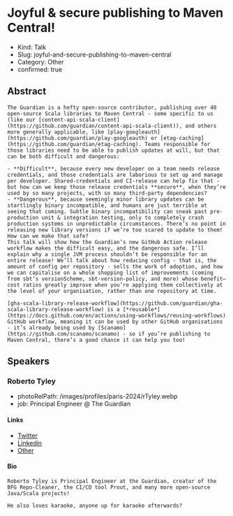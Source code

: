 # Joyful & secure publishing to Maven Central!

- Kind: Talk
- Slug: joyful-and-secure-publishing-to-maven-central
- Category: Other
- confirmed: true

## Abstract

```
The Guardian is a hefty open-source contributor, publishing over 40 open-source Scala libraries to Maven Central - some specific to us (like our [content-api-scala-client](https://github.com/guardian/content-api-scala-client)), and others more generally applicable, like [play-googleauth](https://github.com/guardian/play-googleauth) or [etag-caching](https://github.com/guardian/etag-caching). Teams responsible for those libraries need to be able to publish updates at will, but that can be both difficult and dangerous:

- **Difficult**, because every new developer on a team needs release credentials, and those credentials are laborious to set up and manage per developer. Shared-credentials and CI-release can help fix that - but how can we keep those release credentials **secure**, when they’re used by so many projects, with so many third-party dependencies?
- **Dangerous**, because seemingly minor library updates can be startlingly binary incompatible, and humans are just terrible at seeing that coming. Subtle binary incompatibility can sneak past pre-production unit & integration testing, only to completely crash production systems in unpredictable circumstances. There’s no point in releasing new library versions if we’re too scared to update to them! How can we make that safe?
This talk will show how the Guardian’s new GitHub Action release workflow makes the difficult easy, and the dangerous safe. I’ll explain why a single JVM process shouldn’t be responsible for an entire release! We’ll talk about how reducing config - that is, the amount of config per repository - sells the work of adoption, and how we can capitalise on a whole shopping list of improvements (coming from sbt’s versionScheme, sbt-version-policy, and more) whose benefit–cost ratios greatly improve when you’re applying them collectively at the level of your organisation, rather than one repository at time.

[gha-scala-library-release-workflow](https://github.com/guardian/gha-scala-library-release-workflow) is a [*reusable*](https://docs.github.com/en/actions/using-workflows/reusing-workflows) GitHub workflow, meaning it can be used by other GitHub organisations - it’s already being used by [Scanamo](https://github.com/scanamo/scanamo) - so if you’re publishing to Maven Central, there’s a good chance it can help you too!
```

## Speakers

### Roberto Tyley

- photoRelPath: /images/profiles/paris-2024/rTyley.webp
- job: Principal Engineer @ The Guardian

#### Links

- [Twitter](http://twitter.com/rtyley)
- [Linkedin](https://www.linkedin.com/in/robertotyley)
- [Other](https://www.theguardian.com/profile/roberto-tyley)

#### Bio

```
Roberto Tyley is Principal Engineer at the Guardian, creator of the BFG Repo-Cleaner, the CI/CD tool Prout, and many more open-source Java/Scala projects!

He also loves karaoke, anyone up for karaoke afterwards?
```
